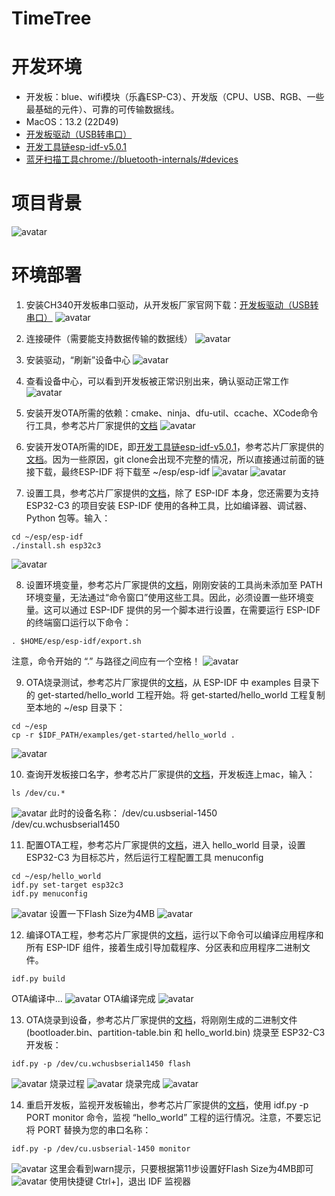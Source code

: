 # TimeTree

# 开发环境

* 开发板：blue、wifi模块（乐鑫ESP-C3）、开发版（CPU、USB、RGB、一些最基础的元件）、可靠的可传输数据线。
* MacOS：13.2 (22D49)
* [开发板驱动（USB转串口）](https://www.wch.cn/downloads/CH34XSER_MAC_ZIP.html)
* [开发工具链esp-idf-v5.0.1](https://github.com/espressif/esp-idf/releases/tag/v5.0.1)
* [蓝牙扫描工具chrome://bluetooth-internals/#devices](chrome://bluetooth-internals/#devices)

# 项目背景

![avatar](https://github.com/BlessedChild/TimeTree/blob/main/sources/项目背景.png)

# 环境部署

1. 安装CH340开发板串口驱动，从开发板厂家官网下载：[开发板驱动（USB转串口）](https://www.wch.cn/downloads/CH34XSER_MAC_ZIP.html)
![avatar](https://github.com/BlessedChild/TimeTree/blob/main/sources/USB%E8%BD%AC%E4%B8%B2%E5%8F%A3CH340.png)

2. 连接硬件（需要能支持数据传输的数据线）
![avatar](https://github.com/BlessedChild/TimeTree/blob/main/sources/%E5%BC%80%E5%8F%91%E6%9D%BF%E9%80%9A%E7%94%B5.png)

3. 安装驱动，“刷新”设备中心
![avatar](https://github.com/BlessedChild/TimeTree/blob/main/sources/%E5%88%B7%E6%96%B0%E8%AE%BE%E5%A4%87%E4%B8%AD%E5%BF%83.png)

4. 查看设备中心，可以看到开发板被正常识别出来，确认驱动正常工作
![avatar](https://github.com/BlessedChild/TimeTree/blob/main/sources/%E6%9F%A5%E7%9C%8B%E8%AE%BE%E5%A4%87%E4%B8%AD%E5%BF%83.png)

5. 安装开发OTA所需的依赖：cmake、ninja、dfu-util、ccache、XCode命令行工具，参考芯片厂家提供的[文档](https://docs.espressif.com/projects/esp-idf/zh_CN/v5.0.1/esp32c3/get-started/linux-macos-setup.html)
![avatar](https://github.com/BlessedChild/TimeTree/blob/main/sources/安装依赖.png)

6. 安装开发OTA所需的IDE，即[开发工具链esp-idf-v5.0.1](https://github.com/espressif/esp-idf/releases/tag/v5.0.1)，参考芯片厂家提供的[文档](https://docs.espressif.com/projects/esp-idf/zh_CN/v5.0.1/esp32c3/get-started/linux-macos-setup.html#esp-idf)。因为一些原因，git clone会出现不完整的情况，所以直接通过前面的链接下载，最终ESP-IDF 将下载至 ~/esp/esp-idf
![avatar](https://github.com/BlessedChild/TimeTree/blob/main/sources/开发工具链esp-idf-v5.0.1.png)
![avatar](https://github.com/BlessedChild/TimeTree/blob/main/sources/%E8%8E%B7%E5%8F%96ESP-IDF.png)

7. 设置工具，参考芯片厂家提供的[文档](https://docs.espressif.com/projects/esp-idf/zh_CN/v5.0.1/esp32c3/get-started/linux-macos-setup.html#get-started-set-up-tools)，除了 ESP-IDF 本身，您还需要为支持 ESP32-C3 的项目安装 ESP-IDF 使用的各种工具，比如编译器、调试器、Python 包等。输入：
``` shell
cd ~/esp/esp-idf
./install.sh esp32c3
```
![avatar](https://github.com/BlessedChild/TimeTree/blob/main/sources/设置工具.png)

8. 设置环境变量，参考芯片厂家提供的[文档](https://docs.espressif.com/projects/esp-idf/zh_CN/v5.0.1/esp32c3/get-started/linux-macos-setup.html#get-started-set-up-env)，刚刚安装的工具尚未添加至 PATH 环境变量，无法通过“命令窗口”使用这些工具。因此，必须设置一些环境变量。这可以通过 ESP-IDF 提供的另一个脚本进行设置，在需要运行 ESP-IDF 的终端窗口运行以下命令：
``` shell
. $HOME/esp/esp-idf/export.sh
```
注意，命令开始的 “.” 与路径之间应有一个空格！
![avatar](https://github.com/BlessedChild/TimeTree/blob/main/sources/设置环境变量.png)

9. OTA烧录测试，参考芯片厂家提供的[文档](https://docs.espressif.com/projects/esp-idf/zh_CN/v5.0.1/esp32c3/get-started/linux-macos-setup.html#id11)，从 ESP-IDF 中 examples 目录下的 get-started/hello_world 工程开始。将 get-started/hello_world 工程复制至本地的 ~/esp 目录下：
``` shell
cd ~/esp
cp -r $IDF_PATH/examples/get-started/hello_world .
```
![avatar](https://github.com/BlessedChild/TimeTree/blob/main/sources/OTA烧录测试.png)

10. 查询开发板接口名字，参考芯片厂家提供的[文档](https://docs.espressif.com/projects/esp-idf/zh_CN/v5.0.1/esp32c3/get-started/linux-macos-setup.html#id12)，开发板连上mac，输入：
``` shell
ls /dev/cu.*
```
![avatar](https://github.com/BlessedChild/TimeTree/blob/main/sources/查询开发板名称.png)
此时的设备名称：
/dev/cu.usbserial-1450
/dev/cu.wchusbserial1450

11. 配置OTA工程，参考芯片厂家提供的[文档](https://docs.espressif.com/projects/esp-idf/zh_CN/v5.0.1/esp32c3/get-started/linux-macos-setup.html#id13)，进入 hello_world 目录，设置 ESP32-C3 为目标芯片，然后运行工程配置工具 menuconfig
``` shell
cd ~/esp/hello_world
idf.py set-target esp32c3
idf.py menuconfig
```
![avatar](https://github.com/BlessedChild/TimeTree/blob/main/sources/menucongfig.png)
设置一下Flash Size为4MB
![avatar](https://github.com/BlessedChild/TimeTree/blob/main/sources/menucongfig-4MB.png)

12. 编译OTA工程，参考芯片厂家提供的[文档](https://docs.espressif.com/projects/esp-idf/zh_CN/v5.0.1/esp32c3/get-started/linux-macos-setup.html#id14)，运行以下命令可以编译应用程序和所有 ESP-IDF 组件，接着生成引导加载程序、分区表和应用程序二进制文件。
``` shell
idf.py build
```
OTA编译中...
![avatar](https://github.com/BlessedChild/TimeTree/blob/main/sources/OTA编译中.png)
OTA编译完成
![avatar](https://github.com/BlessedChild/TimeTree/blob/main/sources/OTA编译完成.png)

13. OTA烧录到设备，参考芯片厂家提供的[文档](https://docs.espressif.com/projects/esp-idf/zh_CN/v5.0.1/esp32c3/get-started/linux-macos-setup.html#id15)，将刚刚生成的二进制文件 (bootloader.bin、partition-table.bin 和 hello_world.bin) 烧录至 ESP32-C3 开发板：
``` shell
idf.py -p /dev/cu.wchusbserial1450 flash
```
![avatar](https://github.com/BlessedChild/TimeTree/blob/main/sources/OTA烧录到设备.png)
烧录过程
![avatar](https://github.com/BlessedChild/TimeTree/blob/main/sources/OTA烧录到设备过程.png)
烧录完成
![avatar](https://github.com/BlessedChild/TimeTree/blob/main/sources/OTA烧录到设备完成.png)

14. 重启开发板，监视开发板输出，参考芯片厂家提供的[文档](https://docs.espressif.com/projects/esp-idf/zh_CN/v5.0.1/esp32c3/get-started/linux-macos-setup.html#id15)，使用 idf.py -p PORT monitor 命令，监视 “hello_world” 工程的运行情况。注意，不要忘记将 PORT 替换为您的串口名称：
``` shell
idf.py -p /dev/cu.usbserial-1450 monitor
```
![avatar](https://github.com/BlessedChild/TimeTree/blob/main/sources/OTA监控开发板输出.png)
这里会看到warn提示，只要根据第11步设置好Flash Size为4MB即可
![avatar](https://github.com/BlessedChild/TimeTree/blob/main/sources/OTA监控开发板输出.png)
使用快捷键 Ctrl+]，退出 IDF 监视器
